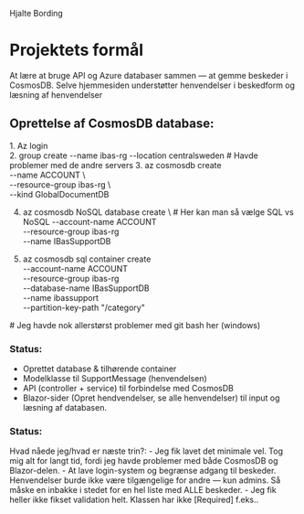 <p>Hjalte Bording</p>


<h1>Projektets formål</h1>

<p>
  At lære at bruge API og Azure databaser sammen — at gemme beskeder i CosmosDB. Selve hjemmesiden understøtter henvendelser i beskedform og læsning af henvendelser
</p>

<h2>Oprettelse af CosmosDB database:</h2>

<p> 
1. Az login <br>
2. group create --name ibas-rg --location centralsweden # Havde problemer med de andre servers
3. az cosmosdb create <br>
  --name ACCOUNT \<br>
  --resource-group ibas-rg \<br>
  --kind GlobalDocumentDB

4. az cosmosdb NoSQL database create \ # Her kan man så vælge SQL vs NoSQL
  --account-name ACCOUNT \
  --resource-group ibas-rg \
  --name IBasSupportDB

5. az cosmosdb sql container create \
  --account-name ACCOUNT \
  --resource-group ibas-rg \
  --database-name IBasSupportDB \
  --name ibassupport \
  --partition-key-path "/category"
</p>
   <p># Jeg havde nok allerstørst problemer med git bash her (windows)</p>


<h3>Status:</h3>

- Oprettet database & tilhørende container
- Modelklasse til SupportMessage (henvendelsen)
- API (controller + service) til forbindelse med CosmosDB
- Blazor-sider (Opret hendvendelser, se alle henvendelser) til input og læsning af databasen.

<h3>Status:</h3>
Hvad nåede jeg/hvad er næste trin?:
- Jeg fik lavet det minimale vel. Tog mig alt for langt tid, fordi jeg havde problemer med både CosmosDB og Blazor-delen.
- At lave login-system og begrænse adgang til beskeder. Henvendelser burde ikke være tilgængelige for andre — kun admins. Så måske en inbakke i stedet for en hel liste med ALLE beskeder.
- Jeg fik heller ikke fikset validation helt. Klassen har ikke [Required] f.eks..
